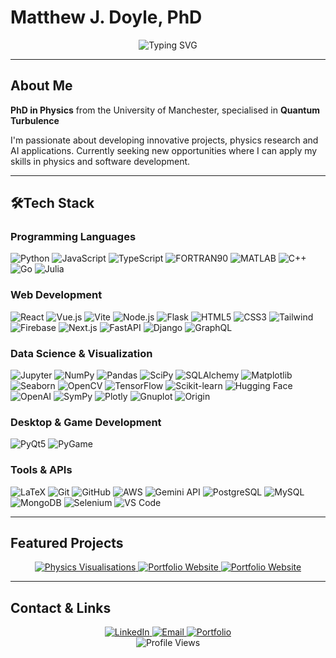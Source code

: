 # Matthew J. Doyle, PhD

<div align="center">
  <img src="https://readme-typing-svg.demolab.com?font=Fira+Code&pause=1000&color=05E68C&center=true&vCenter=true&width=610&lines=Physicist,+coder,+problem+solver;Passionate+about+physics+and+innovative+technologies;Always+learning+and+building+new+things" alt="Typing SVG" />
</div>

---

## About Me

**PhD in Physics** from the University of Manchester, specialised in **Quantum Turbulence**

I'm passionate about developing innovative projects, physics research and AI applications. Currently seeking new opportunities where I can apply my skills in physics and software development.

---

## 🛠Tech Stack

### Programming Languages
![Python](https://img.shields.io/badge/Python-3776AB?style=flat-square&logo=python&logoColor=white)
![JavaScript](https://img.shields.io/badge/JavaScript-F7DF1E?style=flat-square&logo=javascript&logoColor=black)
![TypeScript](https://img.shields.io/badge/TypeScript-3178C6?style=flat-square&logo=typescript&logoColor=white)
![FORTRAN90](https://img.shields.io/badge/FORTRAN90-734F96?style=flat-square&logo=fortran&logoColor=white)
![MATLAB](https://img.shields.io/badge/MATLAB-0076A8?style=flat-square&logo=mathworks&logoColor=white)
![C++](https://img.shields.io/badge/C++-00599C?style=flat-square&logo=c%2B%2B&logoColor=white)
![Go](https://img.shields.io/badge/Go-00ADD8?style=flat-square&logo=go&logoColor=white)
![Julia](https://img.shields.io/badge/Julia-9558B2?style=flat-square&logo=julia&logoColor=white)

### Web Development
![React](https://img.shields.io/badge/React-61DAFB?style=flat-square&logo=react&logoColor=black)
![Vue.js](https://img.shields.io/badge/Vue.js-4FC08D?style=flat-square&logo=vue.js&logoColor=white)
![Vite](https://img.shields.io/badge/Vite-646CFF?style=flat-square&logo=vite&logoColor=white)
![Node.js](https://img.shields.io/badge/Node.js-339933?style=flat-square&logo=node.js&logoColor=white)
![Flask](https://img.shields.io/badge/Flask-000000?style=flat-square&logo=flask&logoColor=white)
![HTML5](https://img.shields.io/badge/HTML5-E34F26?style=flat-square&logo=html5&logoColor=white)
![CSS3](https://img.shields.io/badge/CSS3-1572B6?style=flat-square&logo=css3&logoColor=white)
![Tailwind](https://img.shields.io/badge/Tailwind-38B2AC?style=flat-square&logo=tailwind-css&logoColor=white)
![Firebase](https://img.shields.io/badge/Firebase-FFCA28?style=flat-square&logo=firebase&logoColor=black)
![Next.js](https://img.shields.io/badge/Next.js-000000?style=flat-square&logo=next.js&logoColor=white)
![FastAPI](https://img.shields.io/badge/FastAPI-009688?style=flat-square&logo=fastapi&logoColor=white)
![Django](https://img.shields.io/badge/Django-092E20?style=flat-square&logo=django&logoColor=white)
![GraphQL](https://img.shields.io/badge/GraphQL-E10098?style=flat-square&logo=graphql&logoColor=white)

### Data Science & Visualization
![Jupyter](https://img.shields.io/badge/Jupyter-F37626?style=flat-square&logo=jupyter&logoColor=white)
![NumPy](https://img.shields.io/badge/NumPy-013243?style=flat-square&logo=numpy&logoColor=white)
![Pandas](https://img.shields.io/badge/Pandas-150458?style=flat-square&logo=pandas&logoColor=white)
![SciPy](https://img.shields.io/badge/SciPy-8CAAE6?style=flat-square&logo=scipy&logoColor=white)
![SQLAlchemy](https://img.shields.io/badge/SQLAlchemy-D71F00?style=flat-square&logo=sqlalchemy&logoColor=white)
![Matplotlib](https://img.shields.io/badge/Matplotlib-11557C?style=flat-square&logo=python&logoColor=white)
![Seaborn](https://img.shields.io/badge/Seaborn-3776AB?style=flat-square&logo=python&logoColor=white)
![OpenCV](https://img.shields.io/badge/OpenCV-5C3EE8?style=flat-square&logo=opencv&logoColor=white)
![TensorFlow](https://img.shields.io/badge/TensorFlow-FF6F00?style=flat-square&logo=tensorflow&logoColor=white)
![Scikit-learn](https://img.shields.io/badge/Scikit--learn-F7931E?style=flat-square&logo=scikit-learn&logoColor=white)
![Hugging Face](https://img.shields.io/badge/Hugging%20Face-FF6B6B?style=flat-square&logo=huggingface&logoColor=white)
![OpenAI](https://img.shields.io/badge/OpenAI-412991?style=flat-square&logo=openai&logoColor=white)
![SymPy](https://img.shields.io/badge/SymPy-3B5526?style=flat-square&logo=sympy&logoColor=white)
![Plotly](https://img.shields.io/badge/Plotly-3F4F75?style=flat-square&logo=plotly&logoColor=white)
![Gnuplot](https://img.shields.io/badge/Gnuplot-F0A0F0?style=flat-square&logo=gnuplot&logoColor=black)
![Origin](https://img.shields.io/badge/Origin-FF6B35?style=flat-square&logo=origin&logoColor=white)

### Desktop & Game Development
![PyQt5](https://img.shields.io/badge/PyQt5-41CD52?style=flat-square&logo=qt&logoColor=white)
![PyGame](https://img.shields.io/badge/PyGame-FED130?style=flat-square&logo=python&logoColor=black)

### Tools & APIs
![LaTeX](https://img.shields.io/badge/LaTeX-008080?style=flat-square&logo=latex&logoColor=white)
![Git](https://img.shields.io/badge/Git-F05032?style=flat-square&logo=git&logoColor=white)
![GitHub](https://img.shields.io/badge/GitHub-181717?style=flat-square&logo=github&logoColor=white)
![AWS](https://img.shields.io/badge/AWS-232F3E?style=flat-square&logo=amazon-aws&logoColor=white)
![Gemini API](https://img.shields.io/badge/Gemini_API-8E75B2?style=flat-square&logo=google&logoColor=white)
![PostgreSQL](https://img.shields.io/badge/PostgreSQL-316192?style=flat-square&logo=postgresql&logoColor=white)
![MySQL](https://img.shields.io/badge/MySQL-4479A1?style=flat-square&logo=mysql&logoColor=white)
![MongoDB](https://img.shields.io/badge/MongoDB-4EA94B?style=flat-square&logo=mongodb&logoColor=white)
![Selenium](https://img.shields.io/badge/Selenium-43B02A?style=flat-square&logo=selenium&logoColor=white)
![VS Code](https://img.shields.io/badge/VS%20Code-007ACC?style=flat-square&logo=visual-studio-code&logoColor=white)

---

## Featured Projects

<div align="center">
  <a href="https://github.com/matthewjdoyle/physics-visualisations">
    <img src="https://github-readme-stats.vercel.app/api/pin/?username=matthewjdoyle&repo=physics-visualisations&theme=dark&border_color=05E68C" alt="Physics Visualisations"/>
  </a>
    <a href="https://github.com/matthewjdoyle/cv">
    <img src="https://github-readme-stats.vercel.app/api/pin/?username=matthewjdoyle&repo=cv&theme=dark&border_color=05E68C" alt="Portfolio Website"/>
  </a>
  <a href="https://github.com/matthewjdoyle/banner-generator">
    <img src="https://github-readme-stats.vercel.app/api/pin/?username=matthewjdoyle&repo=banner-generator&theme=dark&border_color=05E68C" alt="Portfolio Website"/>
  </a>
</div>

---


## Contact & Links 

<div align="center">
  <a href="https://www.linkedin.com/in/matthewjdoyle">
    <img src="https://img.shields.io/badge/LinkedIn-0077B5?style=for-the-badge&logo=linkedin&logoColor=white" alt="LinkedIn"/>
  </a>
  <a href="mailto:matt@matthewd0yle.com">
    <img src="https://img.shields.io/badge/Email-D14836?style=for-the-badge&logo=gmail&logoColor=white" alt="Email"/>
  </a>
  <a href="https://matthewd0yle.com/">
    <img src="https://img.shields.io/badge/Portfolio-05E68C?style=for-the-badge&logo=google-chrome&logoColor=white" alt="Portfolio"/>
  </a>
</div>

<div align="center">
  <img src="https://komarev.com/ghpvc/?username=matthewjdoyle&color=05E68C&style=flat-square" alt="Profile Views"/>
</div>
 
